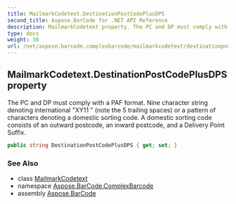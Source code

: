 ```yaml
---
title: MailmarkCodetext.DestinationPostCodePlusDPS
second_title: Aspose.BarCode for .NET API Reference
description: MailmarkCodetext property. The PC and DP must comply with a PAF format. Nine character string denoting international XY11  note the 5 trailing spaces or a pattern of characters denoting a domestic sorting code. A domestic sorting code consists of an outward postcode an inward postcode and a Delivery Point Suffix
type: docs
weight: 30
url: /net/aspose.barcode.complexbarcode/mailmarkcodetext/destinationpostcodeplusdps/
---
```

## MailmarkCodetext.DestinationPostCodePlusDPS property

The PC and DP must comply with a PAF format. Nine character string denoting international "XY11 " (note the 5 trailing spaces) or a pattern of characters denoting a domestic sorting code. A domestic sorting code consists of an outward postcode, an inward postcode, and a Delivery Point Suffix.

```csharp
public string DestinationPostCodePlusDPS { get; set; }
```

### See Also

* class [MailmarkCodetext](../)
* namespace [Aspose.BarCode.ComplexBarcode](../../../aspose.barcode.complexbarcode/)
* assembly [Aspose.BarCode](../../../)



